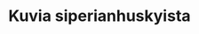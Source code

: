 ---
permalink: kuvat
title: Kuvia siperianhuskyista
description: Kuvia Kuuhaukun kennelin kasvateista

layout: menusivu-vain-linkit

menu: kuvat
menu-title: Kuva-albumit

order: 
    - kuuhaukun-koiria-1
    - kuuhaukun-koiria-2
    - kuuhaukun-koiria-3
    - pennut
    - silmat
    - puutarhassa

---